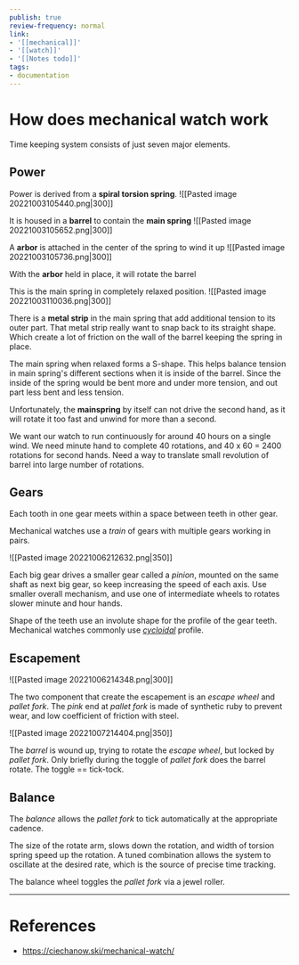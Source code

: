 ```yaml
---
publish: true
review-frequency: normal
link:
- '[[mechanical]]'
- '[[watch]]'
- '[[Notes todo]]'
tags:
- documentation
---
```


# How does mechanical watch work

Time keeping system consists of just seven major elements.

## Power
Power is derived from a **spiral torsion spring**.
![[Pasted image 20221003105440.png|300]]

It is housed in a **barrel** to contain the **main spring**
![[Pasted image 20221003105652.png|300]]

A **arbor** is attached in the center of the spring to wind it up
![[Pasted image 20221003105736.png|300]]

With the **arbor** held in place, it will rotate the barrel

This is the main spring in completely relaxed position.
![[Pasted image 20221003110036.png|300]]

There is a **metal strip** in the main spring that add additional tension to its outer part. That metal strip really want to snap back to its straight shape. Which create a lot of friction on the wall of the barrel keeping the spring in place.

The main spring when relaxed forms a S-shape. This helps balance tension in main spring's different sections when it is inside of the barrel. Since the inside of the spring would be bent more and under more tension, and out part less bent and less tension.

Unfortunately, the **mainspring** by itself can not drive the second hand, as it will rotate it too fast and unwind for more than a second.

We want our watch to run continuously for around 40 hours on a single wind. We need minute hand to complete 40 rotations, and 40 x 60 = 2400 rotations for second hands.
Need a way to translate small revolution of barrel into large number of rotations.

## Gears
Each tooth in one gear meets within a space between teeth in other gear.

Mechanical watches use a *train* of gears with multiple gears working in pairs.

![[Pasted image 20221006212632.png|350]]

Each big gear drives a smaller gear called a *pinion*, mounted on the same shaft as next big gear, so keep increasing the speed of each axis. Use smaller overall mechanism, and use one of intermediate wheels to rotates slower minute and hour hands.

Shape of the teeth use an involute shape for the profile of the gear teeth. Mechanical watches commonly use [*cycloidal*](https://www.tec-science.com/mechanical-power-transmission/cycloidal-gear/geometry-of-cycloidal-gears/) profile.

## Escapement
![[Pasted image 20221006214348.png|300]]

The two component that create the escapement is an *escape wheel* and *pallet fork*.
The *pink* end at *pallet fork* is made of synthetic ruby to prevent wear, and low coefficient of friction with steel.

![[Pasted image 20221007214404.png|350]]

The *barrel* is wound up, trying to rotate the *escape wheel*, but locked by *pallet fork*. Only briefly during the toggle of *pallet fork* does the barrel rotate. The toggle == tick-tock.

## Balance
The *balance* allows the *pallet fork* to tick automatically at the appropriate cadence.

The size of the rotate arm, slows down the rotation, and width of torsion spring speed up the rotation. A tuned combination allows the system to oscillate at the desired rate, which is the source of precise time tracking.

The balance wheel toggles the *pallet fork* via a jewel roller.

---
# References
- https://ciechanow.ski/mechanical-watch/